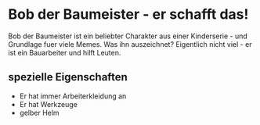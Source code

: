 # Bob der Baumeister - er schafft das!

Bob der Baumeister ist ein beliebter Charakter aus einer Kinderserie - und Grundlage fuer viele Memes.
Was ihn auszeichnet? Eigentlich nicht viel - er ist ein Bauarbeiter und hilft Leuten.

## spezielle Eigenschaften

 * Er hat immer Arbeiterkleidung an
 * Er hat Werkzeuge
 * gelber Helm
